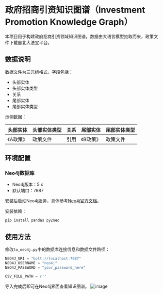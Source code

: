 # 政府招商引资知识图谱（Investment Promotion Knowledge Graph）

本项目用于构建政府招商引资领域知识图谱，数据由大语言模型抽取而来，政策文件下载自北大法宝平台。

## 数据说明

数据文件为三元组格式，字段包括：

- 头部实体
- 头部实体类型
- 关系
- 尾部实体
- 尾部实体类型

示例数据：

| 头部实体 | 头部实体类型 | 关系 | 尾部实体 | 尾部实体类型 |
|----------|------------|------|----------|--------------|
|《A政策》  | 政策文件    | 引用 |《B政策》  |  政策文件    |

## 环境配置

### Neo4j数据库

- Neo4j版本：5.x
- 默认端口：7687

安装后启动Neo4j服务，具体参考[Neo4j官方文档](https://neo4j.com/docs/operations-manual/current/installation/)。

安装依赖：

```bash
pip install pandas py2neo
```

## 使用方法

修改`to_neo4j.py`中的数据库连接信息和数据文件路径：

```python
NEO4J_URI = "bolt://localhost:7687"
NEO4J_USERNAME = "neo4j"
NEO4J_PASSWORD = "your_password_here"

CSV_FILE_PATH = r''
```

导入完成后即可在Neo4j界面查看知识图谱。
![image](https://github.com/user-attachments/assets/1deba891-a521-41fa-b076-fbf9d9f2d5c5)


